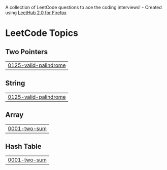 A collection of LeetCode questions to ace the coding interviews! - Created using [LeetHub 2.0 for Firefox](https://github.com/maitreya2954/LeetHub-2.0-Firefox)
<!---LeetCode Topics Start-->
# LeetCode Topics
## Two Pointers
|  |
| ------- |
| [0125-valid-palindrome](https://github.com/SVA-BL00/LeetCode/tree/master/0125-valid-palindrome) |
## String
|  |
| ------- |
| [0125-valid-palindrome](https://github.com/SVA-BL00/LeetCode/tree/master/0125-valid-palindrome) |
## Array
|  |
| ------- |
| [0001-two-sum](https://github.com/SVA-BL00/LeetCode/tree/master/0001-two-sum) |
## Hash Table
|  |
| ------- |
| [0001-two-sum](https://github.com/SVA-BL00/LeetCode/tree/master/0001-two-sum) |
<!---LeetCode Topics End-->